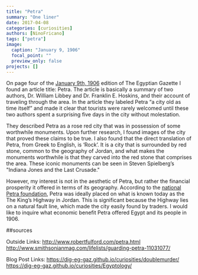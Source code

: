 ```yaml
---
title: "Petra"
summary: "One liner"
date: 2017-04-08
categories: [curiosities]
authors: [NinoFricano]
tags: ["petra"]
image:
  caption: "January 9, 1906"
  focal_point: ""
  preview_only: false
projects: []
---
```

On page four of the [January 9th, 1906](https://cdn.rawgit.com/dig-eg-gaz/content/master/1906-01-09.xml) edition of The Egyptian Gazette I found an article title: Petra. The article is basically a summary of two authors, Dr. William Libbey and Dr. Franklin E. Hoskins, and their account of traveling through the area. In the article they labeled Petra “a city old as time itself” and made it clear that tourists were rarely welcomed until these two authors spent a surprising five days in the city without molestation.

They described Petra as a rose red city that was in possession of some worthwhile monuments. Upon further research, I found images of the city that proved these claims to be true. I also found that the direct translation of Petra, from Greek to English, is ‘Rock’. It is a city that is surrounded by red stone, common to the geography of Jordan, and what makes the monuments worthwhile is that they carved into the red stone that comprises the area. These iconic monuments can be seen in Steven Spielberg’s "Indiana Jones and the Last Crusade."

However, my interest is not in the aesthetic of Petra, but rather the financial prosperity it offered in terms of its geography. According to the [national Petra foundation](http://www.petranationalfoundation.org/history.html), Petra was ideally placed on what is known today as the The King’s Highway in Jordan. This is significant because the Highway lies on a natural fault line, which made the city easily found by traders. I would like to inquire what economic benefit Petra offered Egypt and its people in 1906.

##sources

Outside Links:
http://www.robertfulford.com/petra.html
http://www.smithsonianmag.com/lifelists/guarding-petra-11031077/

Blog Post Links:
https://dig-eg-gaz.github.io/curiosities/doublemurder/
https://dig-eg-gaz.github.io/curiosities/Egyptology/
